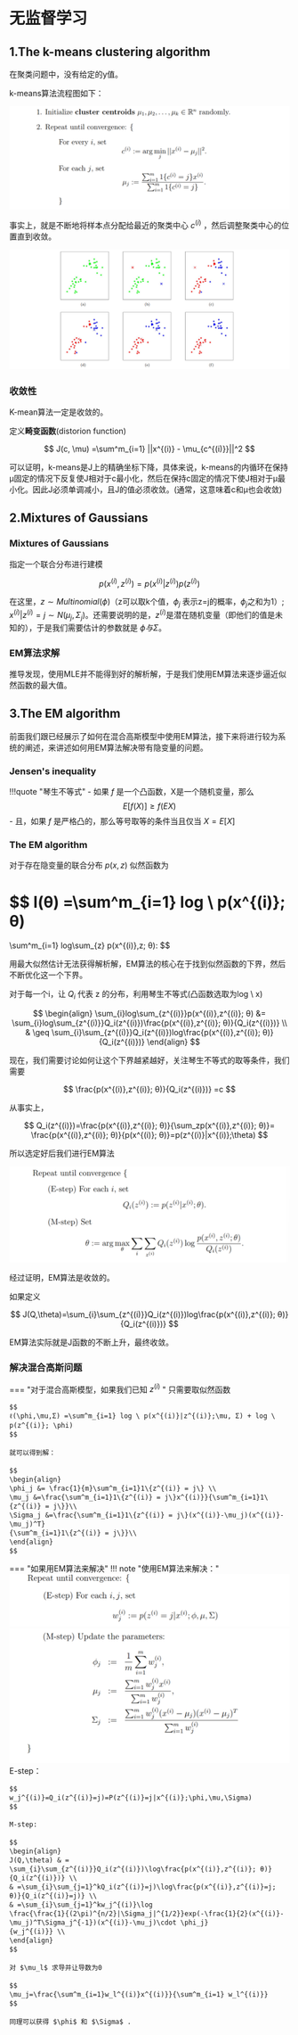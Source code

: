 # 无监督学习
## 1.The k-means clustering algorithm
在聚类问题中，没有给定的y值。

k-means算法流程图如下：

![](Attachments/ML_Note5%20Unsupervised%20Learning_image_1.png)

事实上，就是不断地将样本点分配给最近的聚类中心 $c^{(i)}$ ，然后调整聚类中心的位置直到收敛。

![](Attachments/ML_Note5%20Unsupervised%20Learning_image_2.png)
### 收敛性
K-mean算法一定是收敛的。

定义**畸变函数**(distorion function)

$$
J(c, \mu) =\sum^m_{i=1} ||x^{(i)} - \mu_{c^{(i)}}||^2
$$

可以证明，k-means是J上的精确坐标下降，具体来说，k-means的内循环在保持µ固定的情况下反复使J相对于c最小化，然后在保持c固定的情况下使J相对于µ最小化。因此J必须单调减小，且J的值必须收敛。(通常，这意味着c和µ也会收敛)
## 2.Mixtures of Gaussians
### Mixtures of Gaussians
指定一个联合分布进行建模

$$
p(x^{(i)},z^{(i)})=p(x^{(i)}|z^{(i)})p(z^{(i)})
$$

在这里，$z\sim Multinomial(\phi)$（z可以取k个值，$\phi_j$ 表示z=j的概率，$\phi_j$之和为1）; $x^{(i)}|z^{(i)}=j \sim N(\mu_j,\Sigma_j)$。还需要说明的是，$z^{(i)}$是潜在随机变量（即他们的值是未知的），于是我们需要估计的参数就是 $\phi 与 \Sigma$。
### EM算法求解
推导发现，使用MLE并不能得到好的解析解，于是我们使用EM算法来逐步逼近似然函数的最大值。

## 3.The EM algorithm
前面我们跟已经展示了如何在混合高斯模型中使用EM算法，接下来将进行较为系统的阐述，来讲述如何用EM算法解决带有隐变量的问题。
### Jensen's inequality

!!!quote "琴生不等式"
    - 如果 $f$ 是一个凸函数，X是一个随机变量，那么
    $$ E[f(X)]\geq f(EX)$$
    - 且，如果 $f$ 是严格凸的，那么等号取等的条件当且仅当 $X=E[X]$
### The EM algorithm
对于存在隐变量的联合分布 $p(x,z)$ 似然函数为

$$
l(θ) =\sum^m_{i=1}
log \ p(x^{(i)}; θ)
=
\sum^m_{i=1}
log\sum_{z}
p(x^{(i)},z; θ):
$$

用最大似然估计无法获得解析解，EM算法的核心在于找到似然函数的下界，然后不断优化这一个下界。

对于每一个i，让 $Q_i$ 代表 z 的分布，利用琴生不等式(凸函数选取为log \ x) 

$$
\begin{align}
\sum_{i}log\sum_{z^{(i)}}p(x^{(i)},z^{(i)}; θ) &=   \sum_{i}log\sum_{z^{(i)}}Q_i(z^{(i)})\frac{p(x^{(i)},z^{(i)}; θ)}{Q_i(z^{(i)})} \\
& \geq \sum_{i}\sum_{z^{(i)}}Q_i(z^{(i)})log\frac{p(x^{(i)},z^{(i)}; θ)}{Q_i(z^{(i)})} 
\end{align}
$$

现在，我们需要讨论如何让这个下界越紧越好，关注琴生不等式的取等条件，我们需要

$$
\frac{p(x^{(i)},z^{(i)}; θ)}{Q_i(z^{(i)})} =c
$$

从事实上，

$$
Q_i(z^{(i)})=\frac{p(x^{(i)},z^{(i)}; θ)}{\sum_zp(x^{(i)},z^{(i)}; θ)}= \frac{p(x^{(i)},z^{(i)}; θ)}{p(x^{(i)}; θ)}=p(z^{(i)}|x^{(i)};\theta)
$$

所以选定好后我们进行EM算法

![](Attachments/Pasted%20image%2020240218130447.png)

经过证明，EM算法是收敛的。 

如果定义

$$
J(Q,\theta)=\sum_{i}\sum_{z^{(i)}}Q_i(z^{(i)})log\frac{p(x^{(i)},z^{(i)}; θ)}{Q_i(z^{(i)})} 
$$

EM算法实际就是J函数的不断上升，最终收敛。
### 解决混合高斯问题

=== "对于混合高斯模型，如果我们已知 $z^{(i)}$ "
    只需要取似然函数
    
    $$
    ℓ(\phi,\mu,Σ) =\sum^m_{i=1} log \ p(x^{(i)}|z^{(i)};\mu, Σ) + log \ p(z^{(i)}; \phi)
    $$

    就可以得到解：

    $$
    \begin{align}
    \phi_j &= \frac{1}{m}\sum^m_{i=1}1\{z^{(i)} = j\} \\
    \mu_j &=\frac{\sum^m_{i=1}1\{z^{(i)} = j\}x^{(i)}}{\sum^m_{i=1}1\{z^{(i)} = j\}}\\
    \Sigma_j &=\frac{\sum^m_{i=1}1\{z^{(i)} = j\}(x^{(i)}-\mu_j)(x^{(i)}-\mu_j)^T}
    {\sum^m_{i=1}1\{z^{(i)} = j\}}\\
    \end{align}
    $$

=== "如果用EM算法来解决"
    !!! note "使用EM算法来解决："
        ![](Attachments/ML_Note5%20Unsupervised%20Learning_image_3.png)
        ![](Attachments/ML_Note5%20Unsupervised%20Learning_image_4.png)
    E-step：

    $$
    w_j^{(i)}=Q_i(z^{(i)}=j)=P(z^{(i)}=j|x^{(i)};\phi,\mu,\Sigma)
    $$

    M-step:

    $$
    \begin{align}
    J(Q,\theta) & = \sum_{i}\sum_{z^{(i)}}Q_i(z^{(i)})\log\frac{p(x^{(i)},z^{(i)}; θ)}{Q_i(z^{(i)})} \\
    & =\sum_{i}\sum_{j=1}^kQ_i(z^{(i)}=j)\log\frac{p(x^{(i)},z^{(i)}=j; θ)}{Q_i(z^{(i)}=j)} \\
    & =\sum_{i}\sum_{j=1}^kw_j^{(i)}\log
    \frac{\frac{1}{(2\pi)^{n/2}|\Sigma_j|^{1/2}}exp(-\frac{1}{2}(x^{(i)}-\mu_j)^T\Sigma_j^{-1})(x^{(i)}-\mu_j)\cdot \phi_j}
    {w_j^{(i)}} \\
    \end{align}
    $$

    对 $\mu_l$ 求导并让导数为0

    $$
    \mu_j=\frac{\sum^m_{i=1}w_l^{(i)}x^{(i)}}{\sum^m_{i=1} w_l^{(i)}}
    $$

    同理可以获得 $\phi$ 和 $\Sigma$ .
